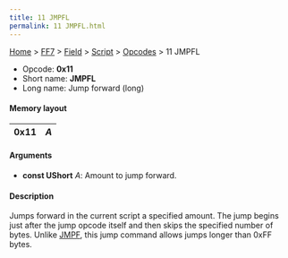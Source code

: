 ```yaml
---
title: 11 JMPFL
permalink: 11 JMPFL.html
---
```


[Home](../../../../Main%20Page.md) > [FF7](../../../../FF7.md) > [Field](../../../Field.md) > [Script](../../Script.md) > [Opcodes](../Opcodes.md) > 11 JMPFL

-   Opcode: **0x11**
-   Short name: **JMPFL**
-   Long name: Jump forward (long)

#### Memory layout

| 0x11 | *A* |
|------|-----|

#### Arguments

-   **const UShort** *A*: Amount to jump forward.

#### Description

Jumps forward in the current script a specified amount. The jump begins
just after the jump opcode itself and then skips the specified number of
bytes. Unlike [JMPF][], this jump command allows jumps longer than 0xFF
bytes.

  [JMPF]: 10%20JMPF.md "wikilink"
